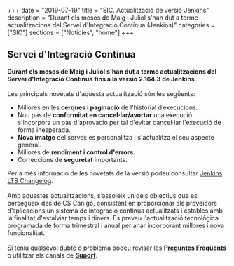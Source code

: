 +++
date        = "2019-07-19"
title       = "SIC. Actualització de versió Jenkins"
description = "Durant els mesos de Maig i Juliol s'han dut a terme actualitzacions del Servei d'Integració Contínua (Jenkins)"
categories  = ["SIC"]
sections    = ["Notícies", "home"]
+++

## Servei d'Integració Contínua

**Durant els mesos de Maig i Juliol s'han dut a terme actualitzacions del Servei d'Integració Contínua fins a la versió 2.164.3 de Jenkins**.
<br>
<br>
Les principals novetats d'aquesta actualització són les següents:

* Millores en les **cerques i paginació** de l'historial d’execucions.
* Nou pas de **conformitat en cancel·lar/avortar** una execució: s'incorpora un pas d'aprovació per tal d'evitar cancel·lar l'execució de forma inesperada.
* **Nova imatge** del servei: es personalitza i s'actualitza el seu aspecte general.
* Millores de **rendiment i control d'errors**.
* Correccions de **seguretat** importants.

Per a més informació de les novetats de la versió podeu consultar [Jenkins LTS Changelog](https://jenkins.io/changelog-stable/).
<br>
<br>
Amb aquestes actualitzacions, s’assoleix un dels objectius que es persegueix des de CS Canigó, consistent en proporcionar als proveïdors d’aplicacions un sistema de integració continua actualitzats i estables amb la finalitat d'estalviar temps i diners.
Es preveu l'actualització tecnològica programada de forma trimestral i anual per anar incorporant millores i nova funcionalitat.
<br>
<br>
Si teniu qualsevol dubte o problema podeu revisar les [**Preguntes Freqüents**](/sic/faq) o utilitzar els canals de [**Suport**](/sic/suport).